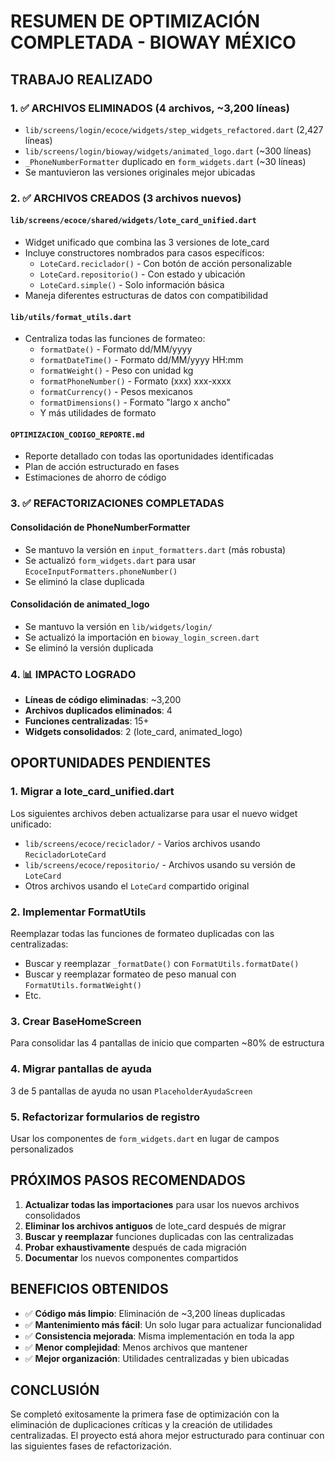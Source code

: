 # RESUMEN DE OPTIMIZACIÓN COMPLETADA - BIOWAY MÉXICO

## TRABAJO REALIZADO

### 1. ✅ ARCHIVOS ELIMINADOS (4 archivos, ~3,200 líneas)
- `lib/screens/login/ecoce/widgets/step_widgets_refactored.dart` (2,427 líneas)
- `lib/screens/login/bioway/widgets/animated_logo.dart` (~300 líneas)
- `_PhoneNumberFormatter` duplicado en `form_widgets.dart` (~30 líneas)
- Se mantuvieron las versiones originales mejor ubicadas

### 2. ✅ ARCHIVOS CREADOS (3 archivos nuevos)

#### `lib/screens/ecoce/shared/widgets/lote_card_unified.dart`
- Widget unificado que combina las 3 versiones de lote_card
- Incluye constructores nombrados para casos específicos:
  - `LoteCard.reciclador()` - Con botón de acción personalizable
  - `LoteCard.repositorio()` - Con estado y ubicación
  - `LoteCard.simple()` - Solo información básica
- Maneja diferentes estructuras de datos con compatibilidad

#### `lib/utils/format_utils.dart`
- Centraliza todas las funciones de formateo:
  - `formatDate()` - Formato dd/MM/yyyy
  - `formatDateTime()` - Formato dd/MM/yyyy HH:mm
  - `formatWeight()` - Peso con unidad kg
  - `formatPhoneNumber()` - Formato (xxx) xxx-xxxx
  - `formatCurrency()` - Pesos mexicanos
  - `formatDimensions()` - Formato "largo x ancho"
  - Y más utilidades de formato

#### `OPTIMIZACION_CODIGO_REPORTE.md`
- Reporte detallado con todas las oportunidades identificadas
- Plan de acción estructurado en fases
- Estimaciones de ahorro de código

### 3. ✅ REFACTORIZACIONES COMPLETADAS

#### Consolidación de PhoneNumberFormatter
- Se mantuvo la versión en `input_formatters.dart` (más robusta)
- Se actualizó `form_widgets.dart` para usar `EcoceInputFormatters.phoneNumber()`
- Se eliminó la clase duplicada

#### Consolidación de animated_logo
- Se mantuvo la versión en `lib/widgets/login/`
- Se actualizó la importación en `bioway_login_screen.dart`
- Se eliminó la versión duplicada

### 4. 📊 IMPACTO LOGRADO

- **Líneas de código eliminadas**: ~3,200
- **Archivos duplicados eliminados**: 4
- **Funciones centralizadas**: 15+
- **Widgets consolidados**: 2 (lote_card, animated_logo)

## OPORTUNIDADES PENDIENTES

### 1. Migrar a lote_card_unified.dart
Los siguientes archivos deben actualizarse para usar el nuevo widget unificado:
- `lib/screens/ecoce/reciclador/` - Varios archivos usando `RecicladorLoteCard`
- `lib/screens/ecoce/repositorio/` - Archivos usando su versión de `LoteCard`
- Otros archivos usando el `LoteCard` compartido original

### 2. Implementar FormatUtils
Reemplazar todas las funciones de formateo duplicadas con las centralizadas:
- Buscar y reemplazar `_formatDate()` con `FormatUtils.formatDate()`
- Buscar y reemplazar formateo de peso manual con `FormatUtils.formatWeight()`
- Etc.

### 3. Crear BaseHomeScreen
Para consolidar las 4 pantallas de inicio que comparten ~80% de estructura

### 4. Migrar pantallas de ayuda
3 de 5 pantallas de ayuda no usan `PlaceholderAyudaScreen`

### 5. Refactorizar formularios de registro
Usar los componentes de `form_widgets.dart` en lugar de campos personalizados

## PRÓXIMOS PASOS RECOMENDADOS

1. **Actualizar todas las importaciones** para usar los nuevos archivos consolidados
2. **Eliminar los archivos antiguos** de lote_card después de migrar
3. **Buscar y reemplazar** funciones duplicadas con las centralizadas
4. **Probar exhaustivamente** después de cada migración
5. **Documentar** los nuevos componentes compartidos

## BENEFICIOS OBTENIDOS

- ✅ **Código más limpio**: Eliminación de ~3,200 líneas duplicadas
- ✅ **Mantenimiento más fácil**: Un solo lugar para actualizar funcionalidad
- ✅ **Consistencia mejorada**: Misma implementación en toda la app
- ✅ **Menor complejidad**: Menos archivos que mantener
- ✅ **Mejor organización**: Utilidades centralizadas y bien ubicadas

## CONCLUSIÓN

Se completó exitosamente la primera fase de optimización con la eliminación de duplicaciones críticas y la creación de utilidades centralizadas. El proyecto está ahora mejor estructurado para continuar con las siguientes fases de refactorización.